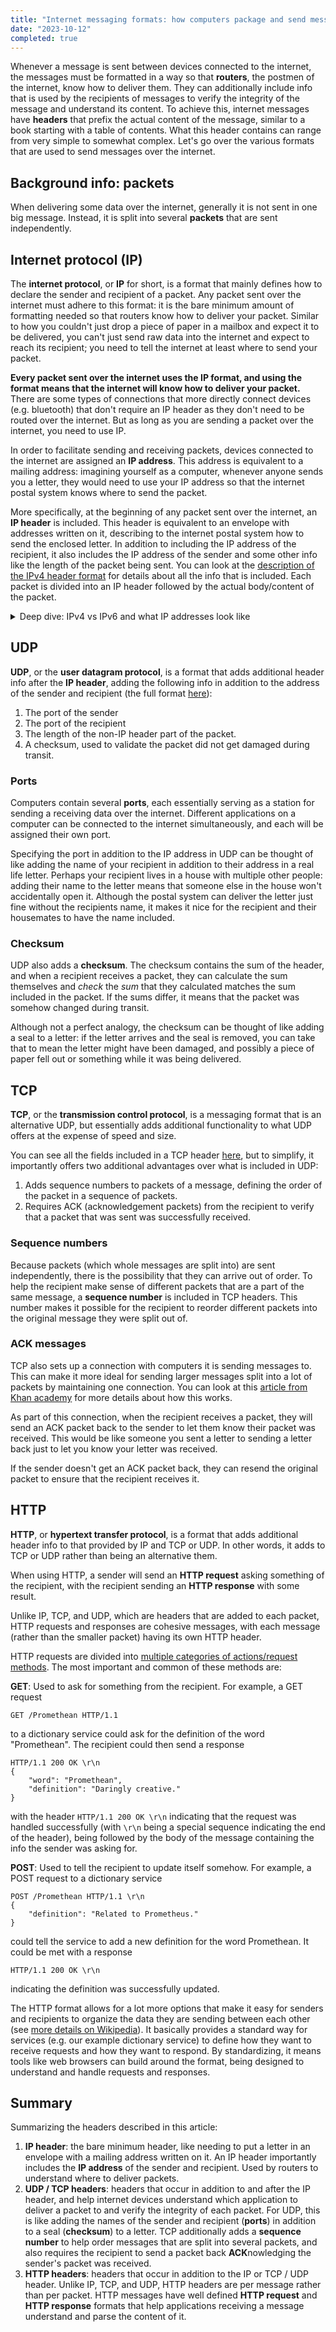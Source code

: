 ```yaml
---
title: "Internet messaging formats: how computers package and send messages over the internet"
date: "2023-10-12"
completed: true
---
```


Whenever a message is sent between devices connected to the internet, the messages must be formatted in a way so that **routers**, the postmen of the internet, know how to deliver them. They can additionally include info that is used by the recipients of messages to verify the integrity of the message and understand its content.
To achieve this, internet messages have **headers** that prefix the actual content of the message, similar to a book starting with a table of contents. What this header contains can range from very simple to somewhat complex. Let's go over the various formats that are used to send messages over the internet.

## Background info: packets

When delivering some data over the internet, generally it is not sent in one big message. Instead, it is split into several **packets** that are sent independently.

## Internet protocol (IP)

The **internet protocol**, or **IP** for short, is a format that mainly defines how to declare the sender and recipient of a packet. Any packet sent over the internet must adhere to this format: it is the bare minimum amount of formatting needed so that routers know how to deliver your packet. Similar to how you couldn't just drop a piece of paper in a mailbox and expect it to be delivered, you can't just send raw data into the internet and expect to reach its recipient; you need to tell the internet at least where to send your packet.

**Every packet sent over the internet uses the IP format, and using the format means that the internet will know how to deliver your packet.** There are some types of connections that more directly connect devices (e.g. bluetooth) that don't require an IP header as they don't need to be routed over the internet. But as long as you are sending a packet over the internet, you need to use IP.

In order to facilitate sending and receiving packets, devices connected to the internet are assigned an **IP address**. This address is equivalent to a mailing address: imagining yourself as a computer, whenever anyone sends you a letter, they would need to use your IP address so that the internet postal system knows where to send the packet.

More specifically, at the beginning of any packet sent over the internet, an **IP header** is included. This header is equivalent to an envelope with addresses written on it, describing to the internet postal system how to send the enclosed letter. In addition to including the IP address of the recipient, it also includes the IP address of the sender and some other info like the length of the packet being sent. You can look at the [description of the IPv4 header format](https://en.wikipedia.org/wiki/Internet_Protocol_version_4#Header) for details about all the info that is included. Each packet is divided into an IP header followed by the actual body/content of the packet.

<details>
<summary>Deep dive: IPv4 vs IPv6 and what IP addresses look like</summary>

When IP addresses were first created, the **IPv4** format was used. This format defines each address as a 32 bit number, which is usually depicted and interpreted as a series of 4 decimal (standard) numbers separated by periods, for example:

```
174.147.1.36
```

32 bits were used as it generously allowed for ~4.3 billion (2<sup>32</sup>) addresses and devices. However, computing has exploded in popularity since the creation of IPv4 and there are now greater than 4.3 billion computing devices, and IPv4 addresses [have run out](https://en.wikipedia.org/wiki/IPv4_address_exhaustion).

To accommodate this, a new format **IPv6** was created. This format defines each address as a 128 bit number, usually depicted as 8 hexadecimal numbers separated by colons, for example:

```
2001:0db8:85a3:0000:0000:8a2e:0370:7334
```

This 128 bit length magnanimously allows for ~340 undecillion (2<sup>128</sup>) addresses, a number so large many spell checkers won't recognize it and should hopefully not run out any time soon. In addition to the change in address length, the format of the IP header also is changed from IPv4 to IPv6 (the [IPv6 header format](https://en.wikipedia.org/wiki/IPv6_packet#Fixed_header)).

Although the two formats are different, both are being used today, and the internet postal system knows how to send packets using either header and address format.

</details>

## UDP

**UDP**, or the **user datagram protocol**, is a format that adds additional header info after the **IP header**, adding the following info in addition to the address of the sender and recipient (the full format [here](https://en.wikipedia.org/wiki/User_Datagram_Protocol#UDP_datagram_structure)):

1. The port of the sender
2. The port of the recipient
3. The length of the non-IP header part of the packet.
4. A checksum, used to validate the packet did not get damaged during transit.

### Ports

Computers contain several **ports**, each essentially serving as a station for sending a receiving data over the internet. Different applications on a computer can be connected to the internet simultaneously, and each will be assigned their own port.

Specifying the port in addition to the IP address in UDP can be thought of like adding the name of your recipient in addition to their address in a real life letter. Perhaps your recipient lives in a house with multiple other people: adding their name to the letter means that someone else in the house won't accidentally open it. Although the postal system can deliver the letter just fine without the recipients name, it makes it nice for the recipient and their housemates to have the name included.

### Checksum

UDP also adds a **checksum**. The checksum contains the sum of the header, and when a recipient receives a packet, they can calculate the sum themselves and _check_ the _sum_ that they calculated matches the sum included in the packet. If the sums differ, it means that the packet was somehow changed during transit.

Although not a perfect analogy, the checksum can be thought of like adding a seal to a letter: if the letter arrives and the seal is removed, you can take that to mean the letter might have been damaged, and possibly a piece of paper fell out or something while it was being delivered.

## TCP

**TCP**, or the **transmission control protocol**, is a messaging format that is an alternative UDP, but essentially adds additional functionality to what UDP offers at the expense of speed and size.

You can see all the fields included in a TCP header [here](https://en.wikipedia.org/wiki/Transmission_Control_Protocol#TCP_segment_structure), but to simplify, it importantly offers two additional advantages over what is included in UDP:

1. Adds sequence numbers to packets of a message, defining the order of the packet in a sequence of packets.
2. Requires ACK (acknowledgement packets) from the recipient to verify that a packet that was sent was successfully received.

### Sequence numbers

Because packets (which whole messages are split into) are sent independently, there is the possibility that they can arrive out of order. To help the recipient make sense of different packets that are a part of the same message, a **sequence number** is included in TCP headers. This number makes it possible for the recipient to reorder different packets into the original message they were split out of.

### ACK messages

TCP also sets up a connection with
computers it is sending messages to. This can make it more ideal for sending larger messages split into a lot of packets by maintaining one connection. You can look at this [article from Khan academy](https://www.khanacademy.org/computing/computers-and-internet/xcae6f4a7ff015e7d:the-internet/xcae6f4a7ff015e7d:transporting-packets/a/transmission-control-protocol--tcp) for more details about how this works.

As part of this connection, when the recipient receives a packet, they will send an ACK packet back to the sender to let them know their packet was received. This would be like someone you sent a letter to sending a letter back just to let you know your letter was received.

If the sender doesn't get an ACK packet back, they can resend the original packet to ensure that the recipient receives it.

## HTTP

**HTTP**, or **hypertext transfer protocol**, is a format that adds additional header info to that provided by IP and TCP or UDP. In other words, it adds to TCP or UDP rather than being an alternative them.

When using HTTP, a sender will send an **HTTP request** asking something of the recipient, with the recipient sending an **HTTP response** with some result.

Unlike IP, TCP, and UDP, which are headers that are added to each packet, HTTP requests and responses are cohesive messages, with each message (rather than the smaller packet) having its own HTTP header.

HTTP requests are divided into [multiple categories of actions/request methods](https://developer.mozilla.org/en-US/docs/Web/HTTP/Methods). The most important and common of these methods are:

**GET**: Used to ask for something from the recipient. For example, a GET request

```http
GET /Promethean HTTP/1.1
```

to a dictionary service could ask for the definition of the word "Promethean". The recipient could then send a response

```http
HTTP/1.1 200 OK \r\n
{
    "word": "Promethean",
    "definition": "Daringly creative."
}
```

with the header `HTTP/1.1 200 OK \r\n` indicating that the request was handled successfully (with `\r\n` being a special sequence indicating the end of the header), being followed by the body of the message containing the info the sender was asking for.

**POST**: Used to tell the recipient to update itself somehow. For example, a POST request to a dictionary service

```http
POST /Promethean HTTP/1.1 \r\n
{
    "definition": "Related to Prometheus."
}
```

could tell the service to add a new definition for the word Promethean. It could be met with a response

```http
HTTP/1.1 200 OK \r\n
```

indicating the definition was successfully updated.

The HTTP format allows for a lot more options that make it easy for senders and recipients to organize the data they are sending between each other (see [more details on Wikipedia](https://en.wikipedia.org/wiki/HTTP#HTTP/1.1_request_messages)). It basically provides a standard way for services (e.g. our example dictionary service) to define how they want to receive requests and how they want to respond. By standardizing, it means tools like web browsers can build around the format, being designed to understand and handle requests and responses.

## Summary

Summarizing the headers described in this article:

1. **IP header**: the bare minimum header, like needing to put a letter in an envelope with a mailing address written on it. An IP header importantly includes the **IP address** of the sender and recipient. Used by routers to understand where to deliver packets.
2. **UDP / TCP headers**: headers that occur in addition to and after the IP header, and help internet devices understand which application to deliver a packet to and verify the integrity of each packet. For UDP, this is like adding the names of the sender and recipient (**ports**) in addition to a seal (**checksum**) to a letter. TCP additionally adds a **sequence number** to help order messages that are split into several packets, and also requires the recipient to send a packet back **ACK**nowledging the sender's packet was received.
3. **HTTP headers**: headers that occur in addition to the IP or TCP / UDP header. Unlike IP, TCP, and UDP, HTTP headers are per message rather than per packet. HTTP messages have well defined **HTTP request** and **HTTP response** formats that help applications receiving a message understand and parse the content of it.
